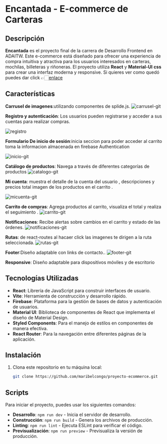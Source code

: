 # Encantada - E-commerce de Carteras

## Descripción

**Encantada** es el proyecto final de la carrera de Desarrollo Frontend en ADAITW. Este e-commerce está diseñado para ofrecer una experiencia de compra intuitiva y atractiva para los usuarios interesados en carteras, mochilas, billeteras y riñoneras. El proyecto utiliza **React** y **Material-UI**   **css**  para crear una interfaz moderna y responsive.
Si quieres ver como quedó puedes dar click 👉🏻[enlace](https://ecommerce-43784.web.app/)

## Características

 **Carrusel de imagenes**:utilizando componentes de splide.js.
 ![carrusel-git](https://github.com/user-attachments/assets/b76f9572-ce96-4598-aa1e-e85cdc5641df)

 **Registro y autenticación**: Los usuarios pueden registrarse y acceder a sus cuentas para realizar compras.
  
![registro](https://github.com/user-attachments/assets/fe40c276-b556-4694-8f8f-b3860fa06730)

**Formulario De inicio de sesión**:inicia seccion para poder acceder al carrito  toma la informacion almacenada en firebase Authentication

![inicio-git](https://github.com/user-attachments/assets/feefa490-ec03-4a5b-8a39-450d57ccd3e2)

**Catálogo de productos**: Navega a través de diferentes categorías de productos 
![catalogo-git](https://github.com/user-attachments/assets/d6aa8385-73dd-47ab-9c7d-6a1c8223eb78)

 **Mi cuenta**: muestra el detalle de la cuenta del usuario , descripciones y precios total imagen de los productos en el carrito .

  ![micuenta-git](https://github.com/user-attachments/assets/a8c3ee85-55e5-41a8-b33c-c58fdeb9e5db)

 **Carrito de compras**: Agrega productos al carrito, visualiza el total y realiza el seguimiento .
 ![carrito-git](https://github.com/user-attachments/assets/74f9d9d0-2258-4c3b-abd8-d7e3fba57ca4)

  **Notificaciones**: Recibe alertas sobre cambios en el carrito y estado de las órdenes.
![notificaciones-git](https://github.com/user-attachments/assets/994577e6-a9ee-442e-84cd-dcf76fdb8bb9)

  **Rutas**:  de react-routes al hacaer click las imagenes te dirigen a la ruta seleccionada.
   ![rutas-git](https://github.com/user-attachments/assets/fc58f256-6b90-45fd-b374-7063dc4565fd)

 **Footer**:Diseño adaptable  con links de contacto..
![footer-git](https://github.com/user-attachments/assets/ec8f1688-a474-47a3-96f5-d642a9802aa1)

 **Responsive**: Diseño adaptable para dispositivos móviles y de escritorio  

## Tecnologías Utilizadas


- **React**: Librería de JavaScript para construir interfaces de usuario.
- **Vite**: Herramienta de construcción y desarrollo rápido.
- **Firebase**: Plataforma para la gestión de bases de datos y autenticación de usuarios.
- **Material UI**: Biblioteca de componentes de React que implementa el diseño de Material Design.
- **Styled Components**: Para el manejo de estilos en componentes de manera efectiva.
- **React Router**: Para la navegación entre diferentes páginas de la aplicación.


  
## Instalación

1. Clona este repositorio en tu máquina local:
   ```bash
   git clone https://github.com/maribelcongo/proyecto-ecommerce.git

## Scripts

Para iniciar el proyecto, puedes usar los siguientes comandos:

- **Desarrollo**: `npm run dev` - Inicia el servidor de desarrollo.
- **Construcción**: `npm run build` - Genera los archivos de producción.
- **Linting**: `npm run lint` - Ejecuta ESLint para verificar el código.
- **Previsualización**: `npm run preview` - Previsualiza la versión de producción.

